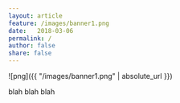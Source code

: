```yaml
---
layout: article
feature: /images/banner1.png
date:   2018-03-06
permalink: /
author: false
share: false
---
```


<div class="FeaturedImgBanner" {% if page.feature %} style="background-image: url('{{ page.feature }}');" {% endif %}>
    <!-- Include your post title, byline, date, and other info inside the header here. -->
</div>

![png]({{ "/images/banner1.png" | absolute_url }})

blah blah blah